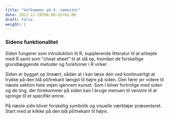 ```yaml
---
title: "Velkommen på 4. semester"
date: 2021-12-20T08:08:52+01:00
draft: false
weight: 1
---
```


### Sidens funktionalitet
Siden fungerer som introduktion til R, supplerende litteratur til at arbejde med R samt som "cheat sheet" til at slå op, hvordan de forskellige grundlæggende metoder og funktioner i R virker. 

Siden er bygget op lineært, sådan at i kan læse den ved kontinuerligt at trykke på den blå pil/trekant længst til højre på siden. Den fører jer videre til næste sektion hele vejen igennem kurset. Som I bliver fortrolige med siden og de ting, der forekommer på siden kan I bruge menuen til venstre til at springe til et specifikt emne. 

På næste side bliver forskellig symbolik og visuelle værktøjer præsenteret. Start med at klikke på den blå pil/trekant til højre.



